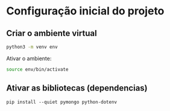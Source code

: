 # Configuração inicial do projeto

## Criar o ambiente virtual

```bash
python3 -m venv env
```

Ativar o ambiente:
```bash
source env/bin/activate
```

## Ativar as bibliotecas (dependencias)
```
pip install --quiet pymongo python-dotenv
```
